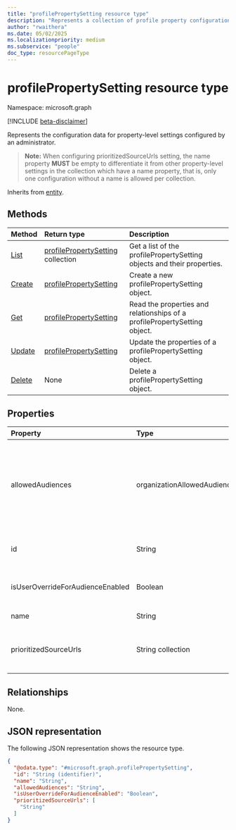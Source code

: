 ```yaml
---
title: "profilePropertySetting resource type"
description: "Represents a collection of profile property configuration settings defined by an administrator for an organization."
author: "rwaithera"
ms.date: 05/02/2025
ms.localizationpriority: medium
ms.subservice: "people"
doc_type: resourcePageType
---
```


# profilePropertySetting resource type

Namespace: microsoft.graph

[!INCLUDE [beta-disclaimer](../../includes/beta-disclaimer.md)]

Represents the configuration data for property-level settings configured by an administrator. 

>**Note:** When configuring prioritizedSourceUrls setting, the name property **MUST** be empty to differentiate it from other property-level settings in the collection which have a name property, that is, only one configuration without a name is allowed per collection.


Inherits from [entity](../resources/entity.md).


## Methods
|Method|Return type|Description|
|:---|:---|:---|
|[List](../api/peopleadminsettings-list-profilepropertysettings.md)|[profilePropertySetting](../resources/profilepropertysetting.md) collection|Get a list of the profilePropertySetting objects and their properties.|
|[Create](../api/peopleadminsettings-post-profilepropertysettings.md)|[profilePropertySetting](../resources/profilepropertysetting.md)|Create a new profilePropertySetting object.|
|[Get](../api/profilepropertysetting-get.md)|[profilePropertySetting](../resources/profilepropertysetting.md)|Read the properties and relationships of a profilePropertySetting object.|
|[Update](../api/profilepropertysetting-update.md)|[profilePropertySetting](../resources/profilepropertysetting.md)|Update the properties of a profilePropertySetting object.|
|[Delete](../api/peopleadminsettings-delete-profilepropertysettings.md)|None|Delete a profilePropertySetting object.|

## Properties
|Property|Type|Description|
|:---|:---|:---|
|allowedAudiences|organizationAllowedAudiences|A privacy setting reflecting the allowed audience for the configured property.The possible values are: `me`, `organization`, `federatedOrganizations`, `everyone`, `unknownFutureValue`.|
|id|String|System-generated guid.  Inherited from [entity](../resources/entity.md). Inherits from [entity](../resources/entity.md)|
|isUserOverrideForAudienceEnabled|Boolean|Defines if a user is allowed to override the tenant admin privacy setting|
|name|String|Name of the property-level setting.|
|prioritizedSourceUrls|String collection|A collection of priority profile source URLs ordered in the order of data precedence in an organization.|

## Relationships
None.

## JSON representation
The following JSON representation shows the resource type.
<!-- {
  "blockType": "resource",
  "keyProperty": "id",
  "@odata.type": "microsoft.graph.profilePropertySetting",
  "baseType": "microsoft.graph.entity",
  "openType": false
}
-->
``` json
{
  "@odata.type": "#microsoft.graph.profilePropertySetting",
  "id": "String (identifier)",
  "name": "String",
  "allowedAudiences": "String",
  "isUserOverrideForAudienceEnabled": "Boolean",
  "prioritizedSourceUrls": [
    "String"
  ]
}
```

